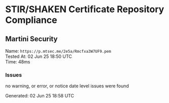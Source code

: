 # STIR/SHAKEN Certificate Repository Compliance

## Martini Security

Name: `https://p.mtsec.me/2e5a/Rmcfxa3W7UF9.pem`\
Tested At: 02 Jun 25 18:50 UTC\
Time: 48ms

### Issues

no warning, or error, or notice date level issues were found

Generated: 02 Jun 25 18:58 UTC